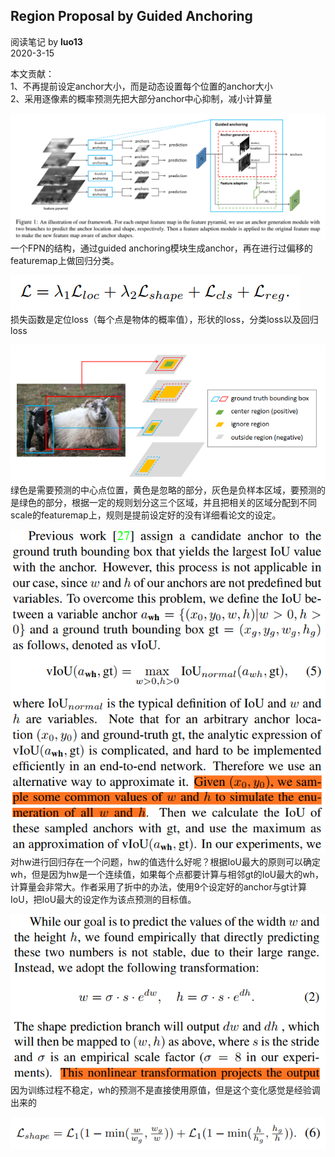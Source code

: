 ## Region Proposal by Guided Anchoring
阅读笔记 by **luo13**  
2020-3-15  

本文贡献：  
1、不再提前设定anchor大小，而是动态设置每个位置的anchor大小  
2、采用逐像素的概率预测先把大部分anchor中心抑制，减小计算量  


![网络结构](../../../img/guided_anchor/网络结构.png)  
一个FPN的结构，通过guided anchoring模块生成anchor，再在进行过偏移的featuremap上做回归分类。

![totalloss](../../../img/guided_anchor/totalloss.png)  
损失函数是定位loss（每个点是物体的概率值），形状的loss，分类loss以及回归loss  

![不同](../../../img/guided_anchor/不同scale.png)  
绿色是需要预测的中心点位置，黄色是忽略的部分，灰色是负样本区域，要预测的是绿色的部分，根据一定的规则划分这三个区域，并且把相关的区域分配到不同scale的featuremap上，规则是提前设定好的没有详细看论文的设定。  

![最优hw](../../../img/guided_anchor/最优hw.png)  
对hw进行回归存在一个问题，hw的值选什么好呢？根据IoU最大的原则可以确定wh，但是因为hw是一个连续值，如果每个点都要计算与相邻gt的IoU最大的wh，计算量会非常大。作者采用了折中的办法，使用9个设定好的anchor与gt计算IoU，把IoU最大的设定作为该点预测的目标值。  

![shape预测](../../../img/guided_anchor/shape预测.png)  
因为训练过程不稳定，wh的预测不是直接使用原值，但是这个变化感觉是经验调出来的

![shapeloss](../../../img/guided_anchor/shapeloss.png)  

